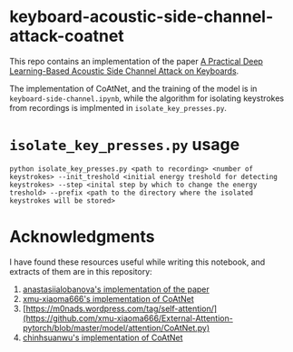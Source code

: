 # keyboard-acoustic-side-channel-attack-coatnet
This repo contains an implementation of the paper [A Practical Deep Learning-Based Acoustic Side
Channel Attack on Keyboards](https://arxiv.org/pdf/2308.01074).

The implementation of CoAtNet, and the training of the model is in `keyboard-side-channel.ipynb`, while the algorithm for isolating keystrokes from recordings is implmented in `isolate_key_presses.py`.

# `isolate_key_presses.py` usage
`python isolate_key_presses.py <path to recording> <number of keystrokes> --init_treshold <initial energy treshold for detecting keystrokes> --step <inital step by which to change the energy treshold> --prefix <path to the directory where the isolated keystrokes will be stored>`

# Acknowledgments
I have found these resources useful while writing this notebook, and extracts of them are in this repository:
1. [anastasiialobanova's implementation of the paper](https://www.kaggle.com/code/anastasiialobanova/my-coatnet)
2. [xmu-xiaoma666's implementation of CoAtNet](https://github.com/xmu-xiaoma666/External-Attention-pytorch/blob/master/model/attention/CoAtNet.py)
3. [https://m0nads.wordpress.com/tag/self-attention/](https://github.com/xmu-xiaoma666/External-Attention-pytorch/blob/master/model/attention/CoAtNet.py)
4. [chinhsuanwu's implementation of CoAtNet](https://github.com/chinhsuanwu/coatnet-pytorch/blob/master/coatnet.py)
